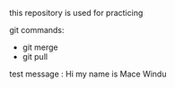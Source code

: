 this repository is used for practicing

git commands:
- git merge
- git pull

test message : Hi my name is Mace Windu
